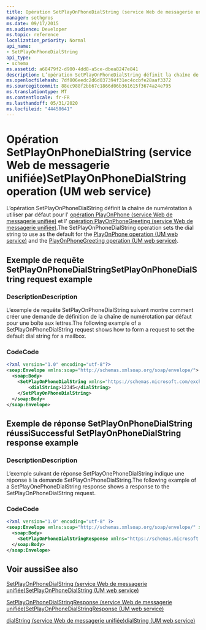 ```yaml
---
title: Opération SetPlayOnPhoneDialString (service Web de messagerie unifiée)
manager: sethgros
ms.date: 09/17/2015
ms.audience: Developer
ms.topic: reference
localization_priority: Normal
api_name:
- SetPlayOnPhoneDialString
api_type:
- schema
ms.assetid: a68479f2-d900-4dd8-a5ce-dbea8247e841
description: L’opération SetPlayOnPhoneDialString définit la chaîne de numérotation à utiliser par défaut pour l’opération PlayOnPhone (service Web de messagerie unifiée) et l’opération PlayOnPhoneGreeting (service Web de messagerie unifiée).
ms.openlocfilehash: 7df806eedc2d6d037394f31ec4ccbfe28aaf3372
ms.sourcegitcommit: 88ec988f2bb67c1866d06b361615f3674a24e795
ms.translationtype: MT
ms.contentlocale: fr-FR
ms.lasthandoff: 05/31/2020
ms.locfileid: "44458641"
---
```

# <a name="setplayonphonedialstring-operation-um-web-service"></a><span data-ttu-id="0c219-103">Opération SetPlayOnPhoneDialString (service Web de messagerie unifiée)</span><span class="sxs-lookup"><span data-stu-id="0c219-103">SetPlayOnPhoneDialString operation (UM web service)</span></span>

<span data-ttu-id="0c219-104">L’opération SetPlayOnPhoneDialString définit la chaîne de numérotation à utiliser par défaut pour l' [opération PlayOnPhone (service Web de messagerie unifiée)](playonphone-operation-um-web-service.md) et l' [opération PlayOnPhoneGreeting (service Web de messagerie unifiée)](playonphonegreeting-operation-um-web-service.md).</span><span class="sxs-lookup"><span data-stu-id="0c219-104">The SetPlayOnPhoneDialString operation sets the dial string to use as the default for the [PlayOnPhone operation (UM web service)](playonphone-operation-um-web-service.md) and the [PlayOnPhoneGreeting operation (UM web service)](playonphonegreeting-operation-um-web-service.md).</span></span>
  
## <a name="setplayonphonedialstring-request-example"></a><span data-ttu-id="0c219-105">Exemple de requête SetPlayOnPhoneDialString</span><span class="sxs-lookup"><span data-stu-id="0c219-105">SetPlayOnPhoneDialString request example</span></span>

### <a name="description"></a><span data-ttu-id="0c219-106">Description</span><span class="sxs-lookup"><span data-stu-id="0c219-106">Description</span></span>

<span data-ttu-id="0c219-107">L’exemple de requête SetPlayOnPhoneDialString suivant montre comment créer une demande de définition de la chaîne de numérotation par défaut pour une boîte aux lettres.</span><span class="sxs-lookup"><span data-stu-id="0c219-107">The following example of a SetPlayOnPhoneDialString request shows how to form a request to set the default dial string for a mailbox.</span></span>
  
### <a name="code"></a><span data-ttu-id="0c219-108">Code</span><span class="sxs-lookup"><span data-stu-id="0c219-108">Code</span></span>

```XML
<?xml version="1.0" encoding="utf-8"?>
<soap:Envelope xmlns:soap="http://schemas.xmlsoap.org/soap/envelope/">
  <soap:Body>
    <SetPlayOnPhoneDialString xmlns="https://schemas.microsoft.com/exchange/services/2006/messages">
        <dialString>12345</dialString>
    </SetPlayOnPhoneDialString>
  </soap:Body>
</soap:Envelope>
```

## <a name="successful-setplayonphonedialstring-response-example"></a><span data-ttu-id="0c219-109">Exemple de réponse SetPlayOnPhoneDialString réussi</span><span class="sxs-lookup"><span data-stu-id="0c219-109">Successful SetPlayOnPhoneDialString response example</span></span>

### <a name="description"></a><span data-ttu-id="0c219-110">Description</span><span class="sxs-lookup"><span data-stu-id="0c219-110">Description</span></span>

<span data-ttu-id="0c219-111">L’exemple suivant de réponse SetPlayOnePhoneDialString indique une réponse à la demande SetPlayOnPhoneDialString.</span><span class="sxs-lookup"><span data-stu-id="0c219-111">The following example of a SetPlayOnePhoneDialString response shows a response to the SetPlayOnPhoneDialString request.</span></span>
  
### <a name="code"></a><span data-ttu-id="0c219-112">Code</span><span class="sxs-lookup"><span data-stu-id="0c219-112">Code</span></span>

```XML
<?xml version="1.0" encoding="utf-8" ?> 
<soap:Envelope xmlns:soap="http://schemas.xmlsoap.org/soap/envelope/" xmlns:xsi="http://www.w3.org/2001/XMLSchema-instance" xmlns:xsd="http://www.w3.org/2001/XMLSchema">
  <soap:Body>
    <SetPlayOnPhoneDialStringResponse xmlns="https://schemas.microsoft.com/exchange/services/2006/messages" /> 
  </soap:Body>
</soap:Envelope>
```

## <a name="see-also"></a><span data-ttu-id="0c219-113">Voir aussi</span><span class="sxs-lookup"><span data-stu-id="0c219-113">See also</span></span>



[<span data-ttu-id="0c219-114">SetPlayOnPhoneDialString (service Web de messagerie unifiée)</span><span class="sxs-lookup"><span data-stu-id="0c219-114">SetPlayOnPhoneDialString (UM web service)</span></span>](setplayonphonedialstring-um-web-service.md)
  
[<span data-ttu-id="0c219-115">SetPlayOnPhoneDialStringResponse (service Web de messagerie unifiée)</span><span class="sxs-lookup"><span data-stu-id="0c219-115">SetPlayOnPhoneDialStringResponse (UM web service)</span></span>](setplayonphonedialstringresponse-um-web-service.md)
  
[<span data-ttu-id="0c219-116">dialString (service Web de messagerie unifiée)</span><span class="sxs-lookup"><span data-stu-id="0c219-116">dialString (UM web service)</span></span>](dialstring-um-web-service.md)

